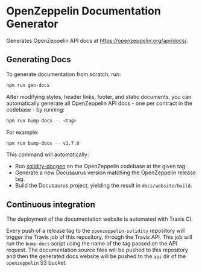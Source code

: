 # OpenZeppelin Documentation Generator

Generates OpenZeppelin API docs at https://openzeppelin.org/api/docs/.

## Generating Docs

To generate documentation from scratch, run:

```sh
npm run gen-docs
```

After modifying styles, header links, footer, and static documents, you can automatically generate all OpenZeppelin API docs - one per contract in the codebase - by running:

```sh
npm run bump-docs -- <tag>
```

For example:

```sh
npm run bump-docs -- v1.7.0
```

This command will automatically:

* Run [solidity-docgen](https://github.com/spalladino/solidity-docgen) on the OpenZeppelin codebase at the given tag.
* Generate a new Docusaurus version matching the OpenZeppelin release tag.
* Build the Docusaurus project, yielding the result in `docs/website/build`.

## Continuous integration

The deployment of the documentation website is automated with Travis CI.

Every push of a release tag to the `openzeppelin-solidity` repository will
trigger the Travis job of this repository, through the Travis API. This job
will run the `bump-docs` script using the name of the tag passed on the API
request. The documentation source files will be pushed to this repository and
then the generated docs website will be pushed to the `api` dir of the
`openzeppelin` S3 bucket.
